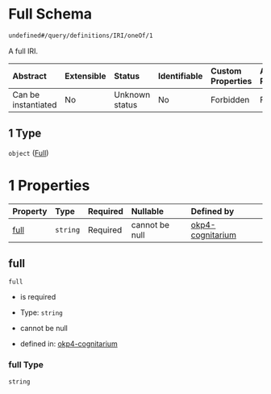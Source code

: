 # Full Schema

```txt
undefined#/query/definitions/IRI/oneOf/1
```

A full IRI.

| Abstract            | Extensible | Status         | Identifiable | Custom Properties | Additional Properties | Access Restrictions | Defined In                                                                     |
| :------------------ | :--------- | :------------- | :----------- | :---------------- | :-------------------- | :------------------ | :----------------------------------------------------------------------------- |
| Can be instantiated | No         | Unknown status | No           | Forbidden         | Forbidden             | none                | [okp4-cognitarium.json\*](schema/okp4-cognitarium.json "open original schema") |

## 1 Type

`object` ([Full](okp4-cognitarium-querymsg-definitions-iri-oneof-full.md))

# 1 Properties

| Property      | Type     | Required | Nullable       | Defined by                                                                                                                                             |
| :------------ | :------- | :------- | :------------- | :----------------------------------------------------------------------------------------------------------------------------------------------------- |
| [full](#full) | `string` | Required | cannot be null | [okp4-cognitarium](okp4-cognitarium-querymsg-definitions-iri-oneof-full-properties-full.md "undefined#/query/definitions/IRI/oneOf/1/properties/full") |

## full

`full`

* is required

* Type: `string`

* cannot be null

* defined in: [okp4-cognitarium](okp4-cognitarium-querymsg-definitions-iri-oneof-full-properties-full.md "undefined#/query/definitions/IRI/oneOf/1/properties/full")

### full Type

`string`
